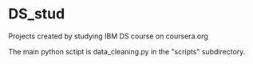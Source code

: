 # DS_stud
Projects created by studying IBM DS course on coursera.org

The main python sctipt is data_cleaning.py in the "scripts" subdirectory.
